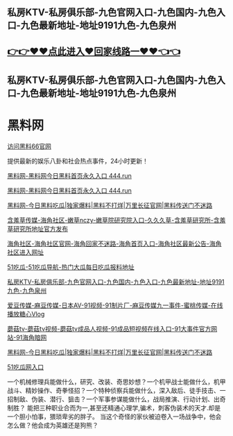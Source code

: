 ## 私房KTV-私房俱乐部-九色官网入口-九色国内-九色入口-九色最新地址-地址9191九色-九色泉州
## [👉👉♥♥点此进入♥回家线路一♥♥👈👈](https://444.run)
## 私房KTV-私房俱乐部-九色官网入口-九色国内-九色入口-九色最新地址-地址9191九色-九色泉州

# 黑料网
[访问黑料66官网](https://heiliao66.github.io/)  

提供最新的娱乐八卦和社会热点事件，24小时更新！

[黑料网-黑料网今日黑料首页永久入口 444.run](https://444.run)

[黑料网-黑料网今日黑料首页永久入口 444.run](https://heiliao66.github.io/)

[黑料网-今日黑料吃瓜|独家爆料|黑料不打烊|万里长征官网|黑料传送门不迷路](https://heiliao66.github.io/heiliaowang/index.html)

[含羞草传媒-海角社区-嫩草nczy-嫩草院研究院入口-久久久草-含羞草研究所-含羞草研究所地址官方发布](https://heiliao66.github.io/hanxiucao/index.html)

[海角社区-海角社区官网-海角回家不迷路-海角首页入口-海角社区最新公告-海角社区进入网址](https://heiliao66.github.io/haijiaoshequ/index.html)

[51吃瓜-51吃瓜导航-热门大瓜每日吃瓜报料地址](https://heiliao66.github.io/51cg/index.html)

[私房KTV-私房俱乐部-九色官网入口-九色国内-九色入口-九色最新地址-地址9191九色-九色泉州](https://heiliao66.github.io/jiuse/index.html)

[爱豆传媒-麻豆传媒-日本AV-91视频-91制片厂-麻豆传媒九一事件-蜜桃传媒-在线播放糖心Vlog](https://heiliao66.github.io/madou/index.html)

[蘑菇tv-蘑菇tv视频-蘑菇tv成品人视频-91成品短视频在线入口-91大事件官方网站-91海角暗网](https://heiliao66.github.io/mogutv/index.html)

[黑料网-今日黑料吃瓜|独家爆料|黑料不打烊|万里长征官网|黑料传送门不迷路](https://heiliao66.github.io/heiliao/index.html)

[51吃瓜网入口](https://chigua5151.github.io)


一个机械修理兵能做什么，研究、改装、奇思妙想？一个机甲战士能做什么，机甲战斗、精妙操作、奇拳怪招？一个特种侦察兵能做什么，深入敌后、徒手技击、一招制敌、伪装、潜行、狙击？一个军事参谋能做什么，战局推演、行动计划、出奇制胜？
能把三种职业合而为一,甚至还精通心理学,骗术，刺客伪装术的天才.却是一个胆小怕事，猥琐卑劣的胖子。
当这个奇怪的家伙被迫卷入一场战争中，他会怎么做？他会成为英雄还是狗熊？

